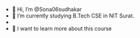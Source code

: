 - 👋 Hi, I’m @Sona06sudhakar
- 👀 I’m currently studying B.Tech CSE in NIT Surat.
- 
- 💞️ I want to learn more about this course

<!---
Sona06sudhakar/Sona06sudhakar is a ✨ special ✨ repository because its `README.md` (this file) appears on your GitHub profile.
You can click the Preview link to take a look at your changes.
--->
